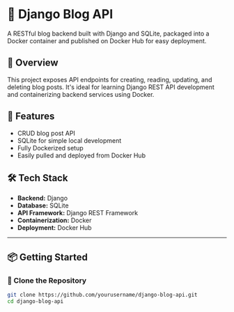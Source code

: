# 📝 Django Blog API

A RESTful blog backend built with Django and SQLite, packaged into a Docker container and published on Docker Hub for easy deployment.

## 📌 Overview

This project exposes API endpoints for creating, reading, updating, and deleting blog posts. It's ideal for learning Django REST API development and containerizing backend services using Docker.

## 🚀 Features

- CRUD blog post API
- SQLite for simple local development
- Fully Dockerized setup
- Easily pulled and deployed from Docker Hub

## 🛠️ Tech Stack

- **Backend:** Django
- **Database:** SQLite
- **API Framework:** Django REST Framework
- **Containerization:** Docker
- **Deployment:** Docker Hub

---

## 📦 Getting Started

### 📁 Clone the Repository

```bash
git clone https://github.com/yourusername/django-blog-api.git
cd django-blog-api
